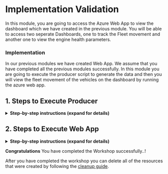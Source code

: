 # Implementation Validation 

In this module, you are going to access the Azure Web App to view the dashboard which we have created in the previous module. You will be able to access two seperate Dashboards, one to track the Fleet movement and another one to view the engine health parameters. 

### Implementation

In our previous modules we have created Web App. We assume that you have completed all the previous modules successfully. In this module you are going to execute the producer script to generate the data and then you will view the fleet movement of the vehicles on the dashboard by running the azure web app.

## 1. Steps to Execute Producer

<details>
<summary><strong>Step-by-step instructions (expand for details)</strong></summary><p>
 
1. Open Azure Portal home page.

1. Click on **Cloud shell** to open the Azure PowerShell command-line.

  	![HERE Maps & Location Services Data Streams](../Images/1_AzureHome_CloudShell.png)

1. It may take few seconds for **PowerShell command-line** to be configured for your account.

	![HERE Maps & Location Services Data Streams](../Images/2_PowershellCommandline.png)
	
1. By default, the path of PowerShell will be in the Azure directory. We need to set location to our home directory to execute our Producer script. Execute the below command to set location to your home path.

                >Set-Location $home 
	
		
6. Above command would have changed the current path and it should be set as your home path.


1. Navigate to the **Producer** directory by executing the below command.

                >cd Producer
	
  
1. You can simulate up to 10 Trucks to generate the data. You can mention the number of trucks by mentioning it as an argument in the command line. You can mention any value between 1-10.

              	>node producer.js 8

	![HERE Maps & Location Services Data Streams](../Images/10_ProducerResultConsole_2.png)
  
  
 1. Keep this window open so that producer can keep generating the data.
  
</p></details>

## 2. Steps to Execute Web App

<details>
<summary><strong>Step-by-step instructions (expand for details)</strong></summary><p>

1. Open the browser tab and enter the **Web App URL** which you copied/saved in the previous module. It will be similar to below format. 

 		Eg: https://fleetdashboard.azurewebsites.net

1. You should be able to see the **Map dashboard**. Based on your truck count in the producer script, the Truck icons will be displayed on the Map.

1. You should be able to see simulated movement of the vehicles on the dashboard.

  	![HERE Maps & Location Services Data Streams](../Images/3_DashboardOutput.PNG)

1. To access the **Line Graph dashboard**, type **/graph** in the URL and access the same in the web browser. 

              Eg: https://fleetdashboard.azurewebsites.net/graph
              
    ![HERE Maps & Location Services Data Streams](../Images/4_DashboardOutput_Graph.PNG)


1. It will open a web page where you can select any vehicle from the dropdown. 

    ![HERE Maps & Location Services Data Streams](../Images/5_DashboardOutput_Graph_Select.PNG)
    
1. Click on **textbox** to select the vehicle. 

    ![HERE Maps & Location Services Data Streams](../Images/6_DashboardOutput_Graph_Select.png)
    
1. Select the Truck and click on Submit button, it will plot the Line graph of **Engine Temperature, Engine RPM, Engine Load and Coolant Temperature**.

    ![HERE Maps & Location Services Data Streams](../Images/7_LineGraph_DashboardOutput.PNG)
    
    
    ![HERE Maps & Location Services Data Streams](../Images/8_LineGraph_DashboardOutput.PNG)

  
</p></details>




**Congratulations** You have completed the Workshop successfully..!
  
After you have completed the workshop you can delete all of the resources that were created by following the [cleanup guide][cleanup].



[cleanup]: ../5_CleanUp/


